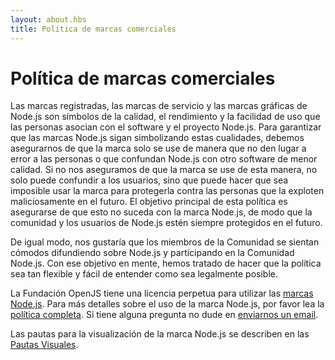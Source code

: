 ```yaml
---
layout: about.hbs
title: Política de marcas comerciales
---
```


# Política de marcas comerciales

Las marcas registradas, las marcas de servicio y las marcas gráficas de Node.js son símbolos de la calidad, el rendimiento y la facilidad de uso que las personas asocian con el software y el proyecto Node.js. Para garantizar que las marcas Node.js sigan simbolizando estas cualidades, debemos asegurarnos de que la marca solo se use de manera que no den lugar a error a las personas o que confundan Node.js con otro software de menor calidad. Si no nos aseguramos de que la marca se use de esta manera, no solo puede confundir a los usuarios, sino que puede hacer que sea imposible usar la marca para protegerla contra las personas que la exploten maliciosamente en el futuro. El objetivo principal de esta política es asegurarse de que esto no suceda con la marca Node.js, de modo que la comunidad y los usuarios de Node.js estén siempre protegidos en el futuro.

De igual modo, nos gustaría que los miembros de la Comunidad se sientan cómodos difundiendo sobre Node.js y participando en la Comunidad Node.js. Con ese objetivo en mente, hemos tratado de hacer que la política sea tan flexible y fácil de entender como sea legalmente posible.

La Fundación OpenJS tiene una licencia perpetua para utilizar las [marcas Node.js](https://ip-policy.openjsf.org). Para más detalles sobre el uso de la marca Node.js, por favor lea la [política completa](https://trademark-policy.openjsf.org). Si tiene alguna pregunta no dude en [enviarnos un email](mailto:trademark@openjsf.org).

Las pautas para la visualización de la marca Node.js se describen en las [Pautas Visuales](/static/documents/foundation-visual-guidelines.pdf).

